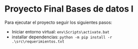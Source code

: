 # Proyecto Final Bases de datos I

Para ejecutar el proyecto seguir los siguientes pasos:

- Iniciar entorno virtual: 
    `env\Scripts\activate.bat`
- installar dependencias:
    `python -m pip install -r .\src\requerimientos.txt`